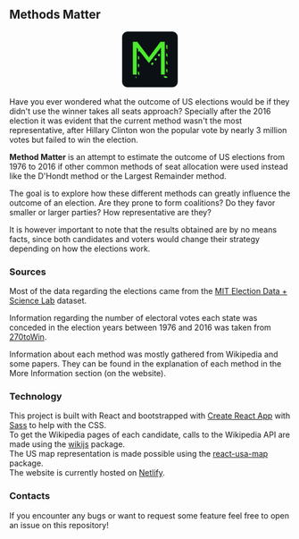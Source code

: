 ## Methods Matter

<p align="center">
  <img width="100" height="100" src="https://github.com/TitoGrine/MethodsMatter/blob/main/src/assets/images/logo.svg">
</p>

Have you ever wondered what the outcome of US elections would be if they didn't use the winner takes all seats approach? Specially after the 2016 election it was evident that the current method wasn't the most representative, after Hillary Clinton won the popular vote by nearly 3 million votes but failed to win the election.

**Method Matter** is an attempt to estimate the outcome of US elections from 1976 to 2016 if other common methods of seat allocation were used instead like the D'Hondt method or the Largest Remainder method. 

The goal is to explore how these different methods can greatly influence the outcome of an election. Are they prone to form coalitions? Do they favor smaller or larger parties? How representative are they?  

It is however important to note that the results obtained are by no means facts, since both candidates and voters would change their strategy depending on how the elections work.
  
### Sources

Most of the data regarding the elections came from the [MIT Election Data + Science Lab](https://dataverse.harvard.edu/dataset.xhtml?persistentId=doi:10.7910/DVN/42MVDX) dataset.

Information regarding the number of electoral votes each state was conceded in the election years between 1976 and 2016 was taken from [270toWin](https://www.270towin.com/state-electoral-vote-history/).

Information about each method was mostly gathered from Wikipedia and some papers. They can be found in the explanation of each method in the More Information section (on the website).

### Technology

This project is built with React and bootstrapped with [Create React App](https://github.com/facebook/create-react-app) with [Sass](https://sass-lang.com/) to help with the CSS.  
To get the Wikipedia pages of each candidate, calls to the Wikipedia API are made using the [wikijs](https://github.com/dijs/wiki) package.  
The US map representation is made possible using the [react-usa-map](https://github.com/gabidavila/react-usa-map) package.  
The website is currently hosted on [Netlify](https://www.netlify.com).

### Contacts

If you encounter any bugs or want to request some feature feel free to open an issue on this repository!
